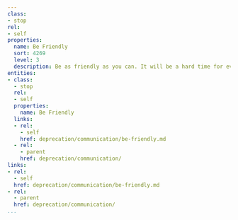 ```yaml
---
class:
- stop
rel:
- self
properties:
  name: Be Friendly
  sort: 4269
  level: 3
  description: Be as friendly as you can. It will be a hard time for everyone involved.
entities:
- class:
  - stop
  rel:
  - self
  properties:
    name: Be Friendly
  links:
  - rel:
    - self
    href: deprecation/communication/be-friendly.md
  - rel:
    - parent
    href: deprecation/communication/
links:
- rel:
  - self
  href: deprecation/communication/be-friendly.md
- rel:
  - parent
  href: deprecation/communication/
...
```

